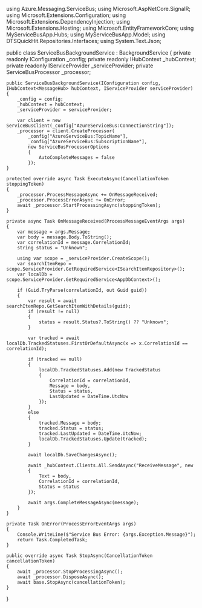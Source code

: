 using Azure.Messaging.ServiceBus;
using Microsoft.AspNetCore.SignalR;
using Microsoft.Extensions.Configuration;
using Microsoft.Extensions.DependencyInjection;
using Microsoft.Extensions.Hosting;
using Microsoft.EntityFrameworkCore;
using MyServiceBusApp.Hubs;
using MyServiceBusApp.Model;
using DTSQuickHit.Repositories.Interfaces;
using System.Text.Json;

public class ServiceBusBackgroundService : BackgroundService
{
    private readonly IConfiguration _config;
    private readonly IHubContext<MessageHub> _hubContext;
    private readonly IServiceProvider _serviceProvider;
    private ServiceBusProcessor _processor;

    public ServiceBusBackgroundService(IConfiguration config, IHubContext<MessageHub> hubContext, IServiceProvider serviceProvider)
    {
        _config = config;
        _hubContext = hubContext;
        _serviceProvider = serviceProvider;

        var client = new ServiceBusClient(_config["AzureServiceBus:ConnectionString"]);
        _processor = client.CreateProcessor(
            _config["AzureServiceBus:TopicName"],
            _config["AzureServiceBus:SubscriptionName"],
            new ServiceBusProcessorOptions
            {
                AutoCompleteMessages = false
            });
    }

    protected override async Task ExecuteAsync(CancellationToken stoppingToken)
    {
        _processor.ProcessMessageAsync += OnMessageReceived;
        _processor.ProcessErrorAsync += OnError;
        await _processor.StartProcessingAsync(stoppingToken);
    }

    private async Task OnMessageReceived(ProcessMessageEventArgs args)
    {
        var message = args.Message;
        var body = message.Body.ToString();
        var correlationId = message.CorrelationId;
        string status = "Unknown";

        using var scope = _serviceProvider.CreateScope();
        var searchItemRepo = scope.ServiceProvider.GetRequiredService<ISearchItemRepository>();
        var localDb = scope.ServiceProvider.GetRequiredService<AppDbContext>();

        if (Guid.TryParse(correlationId, out Guid guid))
        {
            var result = await searchItemRepo.GetSearchItemWithDetails(guid);
            if (result != null)
            {
                status = result.Status?.ToString() ?? "Unknown";
            }

            var tracked = await localDb.TrackedStatuses.FirstOrDefaultAsync(x => x.CorrelationId == correlationId);

            if (tracked == null)
            {
                localDb.TrackedStatuses.Add(new TrackedStatus
                {
                    CorrelationId = correlationId,
                    Message = body,
                    Status = status,
                    LastUpdated = DateTime.UtcNow
                });
            }
            else
            {
                tracked.Message = body;
                tracked.Status = status;
                tracked.LastUpdated = DateTime.UtcNow;
                localDb.TrackedStatuses.Update(tracked);
            }

            await localDb.SaveChangesAsync();

            await _hubContext.Clients.All.SendAsync("ReceiveMessage", new
            {
                Text = body,
                CorrelationId = correlationId,
                Status = status
            });

            await args.CompleteMessageAsync(message);
        }
    }

    private Task OnError(ProcessErrorEventArgs args)
    {
        Console.WriteLine($"Service Bus Error: {args.Exception.Message}");
        return Task.CompletedTask;
    }

    public override async Task StopAsync(CancellationToken cancellationToken)
    {
        await _processor.StopProcessingAsync();
        await _processor.DisposeAsync();
        await base.StopAsync(cancellationToken);
    }
}
